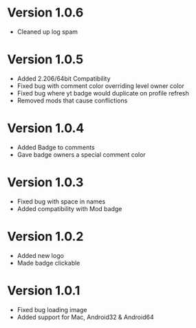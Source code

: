 # Version 1.0.6

- Cleaned up log spam

# Version 1.0.5

- Added 2.206/64bit Compatibility
- Fixed bug with comment color overriding level owner color
- Fixed bug where yt badge would duplicate on profile refresh
- Removed mods that cause conflictions

# Version 1.0.4

- Added Badge to comments
- Gave badge owners a special comment color

# Version 1.0.3

- Fixed bug with space in names
- Added compatibility with Mod badge

# Version 1.0.2

- Added new logo
- Made badge clickable

# Version 1.0.1

- Fixed bug loading image
- Added support for Mac, Android32 & Android64